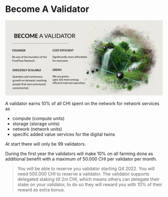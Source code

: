 # Become A Validator

![](img/validator.png)  

A validator earns 10% of all CHI spent on the network for network services as

- compute (compute units)
- storage (storage units)
- network (network units)
- specific added value services for the digital twins

At start there will only be 99 validators.

During the first year the validators will make 10% on all farming done as additional benefit with a maximum of 50.000 CHI per validator per month.

> You will be able to reserve you validator starting Q4 2022. You will need 500.000 CHI to reserve a validator. The validator supports delegated staking till 2m CHI, which means others can delegate their stake on your validator, to do so they will reward you with 10% of their reward as extra bonus.





